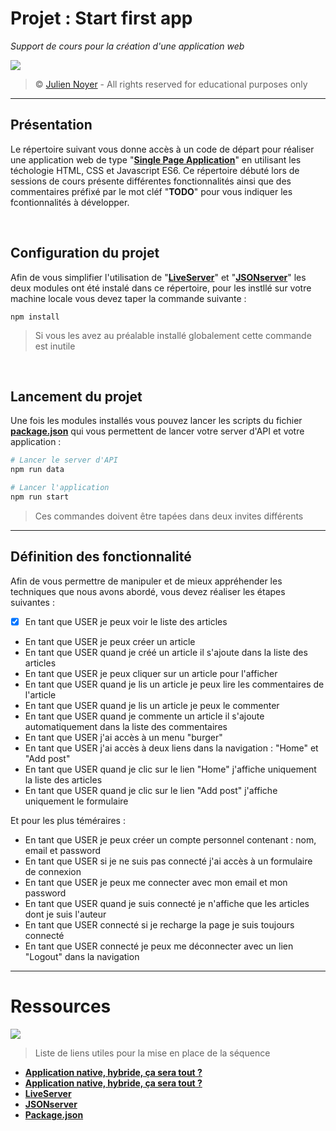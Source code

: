 # Projet : Start first app

*Support de cours pour la création d'une application web*

![](https://i.imgur.com/dc0PCL4.png)

> &copy; [Julien Noyer](https://www.linkedin.com/in/julien-n-21219b28/) - All rights reserved for educational purposes only

---

## Présentation

Le répertoire suivant vous donne accès à un code de départ pour réaliser une application web de type "**[Single Page Application](https://hackmd.io/@teach-supports/webapp-support)**" en utilisant les téchologie HTML, CSS et Javascript ES6. Ce répertoire débuté lors de sessions de cours présente différentes fonctionnalités ainsi que des commentaires préfixé par le mot cléf "**TODO**" pour vous indiquer les fcontionnalités à développer.

<br>

## Configuration du projet

Afin de vous simplifier l'utilisation de "**[LiveServer](https://www.npmjs.com/package/live-server)**" et "**[JSONserver](https://www.npmjs.com/package/json-server)**" les deux modules ont été instalé dans ce répertoire, pour les instllé sur votre machine locale vous devez taper la commande suivante : 

```bach
npm install
```

> Si vous les avez au préalable installé globalement cette commande est inutile


<br>

## Lancement du projet

Une fois les modules installés vous pouvez lancer les scripts du fichier **[package.json](https://docs.npmjs.com/cli/v8/configuring-npm/package-json)** qui vous permettent de lancer votre server d'API et votre application : 

```bash
# Lancer le server d'API
npm run data

# Lancer l'application
npm run start
```

> Ces commandes doivent être tapées dans deux invites différents

---

## Définition des fonctionnalité

Afin de vous permettre de manipuler et de mieux appréhender les techniques que nous avons abordé, vous devez réaliser les étapes suivantes : 

- [x] En tant que USER je peux voir le liste des articles
- En tant que USER je peux créer un article
- En tant que USER quand je créé un article il s'ajoute dans la liste des articles
- En tant que USER je peux cliquer sur un article pour l'afficher
- En tant que USER quand je lis un article je peux lire les commentaires de l'article
- En tant que USER quand je lis un article je peux le commenter
- En tant que USER quand je commente un article il s'ajoute automatiquement dans la liste des commentaires
- En tant que USER j'ai accès à un menu "burger"
- En tant que USER j'ai accès à deux liens dans la navigation : "Home" et "Add post"
- En tant que USER quand je clic sur le lien "Home" j'affiche uniquement la liste des articles
- En tant que USER quand je clic sur le lien "Add post" j'affiche uniquement le formulaire


Et pour les plus téméraires :

- En tant que USER je peux créer un compte personnel contenant : nom, email et password
- En tant que USER si je ne suis pas connecté j'ai accès à un formulaire de connexion
- En tant que USER je peux me connecter avec mon email et mon password
- En tant que USER quand je suis connecté je n'affiche que les articles dont je suis l'auteur
- En tant que USER connecté si je recharge la page je suis toujours connecté
- En tant que USER connecté je peux me déconnecter avec un lien "Logout" dans la navigation


---

# Ressources

![](https://i.imgur.com/eAySYs0.png)

> Liste de liens utiles pour la mise en place de la séquence

- [**Application native, hybride, ça sera tout ?**](https://hackmd.io/@teach-supports/webapp-support)
- [**Application native, hybride, ça sera tout ?**](https://hackmd.io/@teach-supports/webapp-support)
- [**LiveServer**](https://www.npmjs.com/package/live-server)
- [**JSONserver**](https://www.npmjs.com/package/json-server)
- [**Package.json**](https://docs.npmjs.com/cli/v8/configuring-npm/package-json)